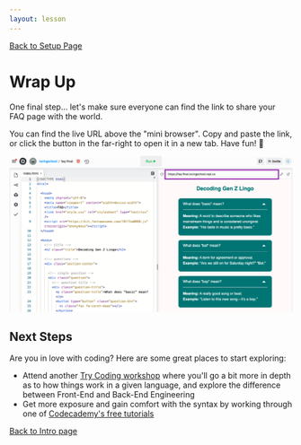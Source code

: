 ```yaml
---
layout: lesson
---
```


<a href="../">Back to Setup Page</a>

# Wrap Up

One final step... let's make sure everyone can find the link to share your FAQ page with the world.

You can find the live URL above the "mini browser". Copy and paste the link, or click the button in the far-right to open it in a new tab. Have fun! 🎉

![Screenshot of repl.it interface with box highlighting the URL to the live site link on far right/top](../assets/replit-share-link.png)

## Next Steps

Are you in love with coding? Here are some great places to start exploring:
- Attend another [Try Coding workshop](https://www.eventbrite.com/o/turing-school-of-software-amp-design-9895674202) where you'll go a bit more in depth as to how things work in a given language, and explore the difference between Front-End and Back-End Engineering
- Get more exposure and gain comfort with the syntax by working through one of [Codecademy's free tutorials](https://www.codecademy.com/)

<a href="../">Back to Intro page</a>
